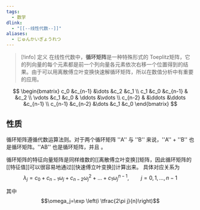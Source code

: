 ```yaml
---
tags:
  - 数学
dlink:
  - "[[--线性代数--]]"
aliases:
  - じゅんかいぎょうれつ
---
```

>[!info] 定义
在线性代数中，**循环矩阵**是一种特殊形式的 Toeplitz矩阵，它的列向量的每个元素都是前一个列向量各元素依次右移一个位置得到的结果。由于可以用离散傅立叶变换快速解循环矩阵，所以在数值分析中有重要的应用。

$$
\begin{bmatrix}
c_0     &c_{n-1} &\dots   &c_2     &c_1     \\
c_1     &c_0     &c_{n-1} &        &c_2     \\
\vdots  &c_1     &c_0     & \ddots &\vdots  \\
c_{n-2} &        &\ddots  &\ddots  &c_{n-1} \\
c_{n-1} &c_{n-2} &\dots   &c_1     &c_0
\end{bmatrix}
$$

## 性质
循环矩阵遵循代数运算法则。对于两个循环矩阵 ''A'' 与 ''B'' 来说，''A'' + ''B'' 也是循环矩阵。''AB'' 也是循环矩阵，并且 <math>AB = BA</math>。

循环矩阵的特征向量矩阵是同样维数的[[离散傅立叶变换]]矩阵，因此循环矩阵的[[特征值]]可以很容易地通过[[快速傅立叶变换]]计算出来。
具体对应关系为
$$\lambda_j = c_0+c_{n-1} \omega_j + c_{n-2} \omega_j^2 + \ldots + c_{1} \omega_j^{n-1}, \qquad j=0,1,\ldots, n-1$$

其中
$$\omega_j=\exp \left(i \tfrac{2\pi j}{n}\right)$$